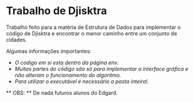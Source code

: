 # Trabalho de Djisktra

Trabalho feito para a matéria de Estrutura de Dados para implementar o código de Djisktra e encontrar o menor caminho entre um conjunto de cidades.

Algumas informações importantes: 
- _O codigo em si esta dentro da página env._
- _Muitas partes do código são só para implementar a interface gráfica e não alteram o funcionamento do algoritmo._
- _Para utilizar o executável é necessário a pasta inteira!._

** OBS: ** De nada futuros alunos do Edgard.

